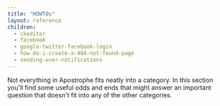 ```yaml
---
title: "HOWTOs"
layout: reference
children:
  - ckeditor
  - facebook
  - google-twitter-facebook-login
  - how-do-i-create-a-404-not-found-page
  - sending-user-notifications
---
```


Not everything in Apostrophe fits neatly into a category. In this section you'll find some useful odds and ends that might answer an important question that doesn't fit into any of the other categories.
